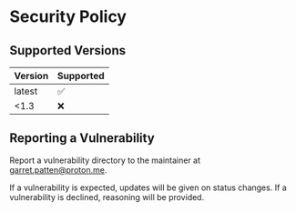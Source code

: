 # Security Policy

## Supported Versions

| Version | Supported          |
| ------- | ------------------ |
| latest  | :white_check_mark: |
| <1.3    | :x:                |

## Reporting a Vulnerability

Report a vulnerability directory to the maintainer at garret.patten@proton.me.

If a vulnerability is expected, updates will be given on status changes. If a vulnerability is declined, reasoning will be provided.
